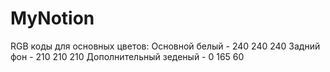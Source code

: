 # MyNotion

RGB коды для основных цветов:
Основной белый - 240 240 240
Задний фон - 210 210 210
Дополнительный зеденый - 0 165 60